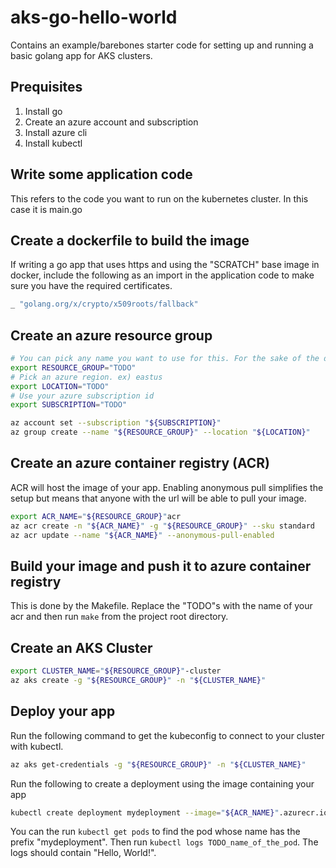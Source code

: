 # aks-go-hello-world
Contains an example/barebones starter code for setting up and running a basic golang app for AKS clusters.

## Prequisites
1) Install go
2) Create an azure account and subscription
2) Install azure cli
3) Install kubectl

## Write some application code
This refers to the code you want to run on the kubernetes cluster. In this case it is main.go

## Create a dockerfile to build the image
If writing a go app that uses https and using the "SCRATCH" base image in docker, include the following as an import in the application code to make sure you have the required certificates. 

```go
_ "golang.org/x/crypto/x509roots/fallback"
```

## Create an azure resource group
``` bash
# You can pick any name you want to use for this. For the sake of the demo, use only alphanumeric characters
export RESOURCE_GROUP="TODO"
# Pick an azure region. ex) eastus
export LOCATION="TODO"
# Use your azure subscription id
export SUBSCRIPTION="TODO"

az account set --subscription "${SUBSCRIPTION}"
az group create --name "${RESOURCE_GROUP}" --location "${LOCATION}"
```

## Create an azure container registry (ACR)
ACR will host the image of your app. Enabling anonymous pull simplifies the setup but means that anyone with the url will be able to pull your image. 

``` bash
export ACR_NAME="${RESOURCE_GROUP}"acr
az acr create -n "${ACR_NAME}" -g "${RESOURCE_GROUP}" --sku standard
az acr update --name "${ACR_NAME}" --anonymous-pull-enabled
```

## Build your image and push it to azure container registry
This is done by the Makefile. Replace the "TODO"s with the name of your acr and then run `make` from the project root directory.

## Create an AKS Cluster
``` bash
export CLUSTER_NAME="${RESOURCE_GROUP}"-cluster
az aks create -g "${RESOURCE_GROUP}" -n "${CLUSTER_NAME}"
```

## Deploy your app
Run the following command to get the kubeconfig to connect to your cluster with kubectl.
``` bash
az aks get-credentials -g "${RESOURCE_GROUP}" -n "${CLUSTER_NAME}"
```

Run the following to create a deployment using the image containing your app
``` bash
kubectl create deployment mydeployment --image="${ACR_NAME}".azurecr.io/myapp:latest
```

You can the run `kubectl get pods` to find the pod whose name has the prefix "mydeployment". Then run `kubectl logs TODO_name_of_the_pod`. The logs should contain "Hello, World!".